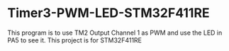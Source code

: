 # Timer3-PWM-LED-STM32F411RE
This program is to use TM2 Output Channel 1 as PWM and use the LED in PA5 to see it. This project is for STM32F411RE
